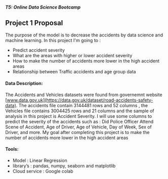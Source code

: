
##### T5: Online Data Science Bootcamp 
## Project 1 Proposal 

The purpose of the model is to decrease the accidents by data science and machine learning. In this project I'm going to :
- Predict accident severity  
- What are the areas with higher or lower accident severity 
- How to make the number of accidents more lower in the high accident areas 
- Relationship between Traffic accidents and age group data

#### Data Description:

The Accidents and Vehicles datasets were found from governemnt website [www.data.gov.uk](https://data.gov.uk/dataset/road-accidents-safety-data).
The accidents file contain 3144481 rows and  52 columns , the Vehicles file contains 3004425 rows and  21 columns and the sample of analysis in this project is Accident Severity.
I will use some columns to predict the severity of the accidents such as : Did Police Officer Attend Scene of Accident, Age of Driver, Age of Vehicle, Day of Week, Sex of Driver, and more.
My goal after completing this project is to make the number of accidents more lower in the high accident areas

#### Tools:
- Model : Linear Regression 
- library’s : pandas, numpy, seaborn and matplotlib 
- Cloud service : Google colab


       
        
